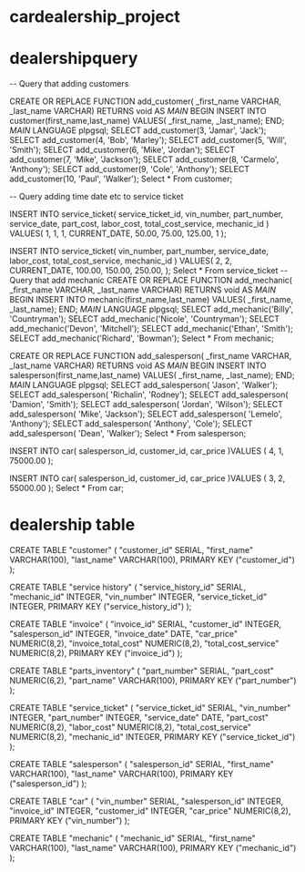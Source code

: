 # cardealership_project

# dealershipquery

-- Query that adding customers

CREATE OR REPLACE FUNCTION add_customer( _first_name VARCHAR, _last_name VARCHAR)
RETURNS void 
AS $MAIN$
BEGIN
	INSERT INTO customer(first_name,last_name)
	VALUES( _first_name, _last_name);
END;
$MAIN$
LANGUAGE plpgsql;
SELECT add_customer(3, 'Jamar', 'Jack');
SELECT add_customer(4, 'Bob', 'Marley');
SELECT add_customer(5, 'Will', 'Smith');
SELECT add_customer(6, 'Mike', 'Jordan');
SELECT add_customer(7, 'Mike', 'Jackson');
SELECT add_customer(8, 'Carmelo', 'Anthony');
SELECT add_customer(9, 'Cole', 'Anthony');
SELECT add_customer(10, 'Paul', 'Walker');
Select *
From customer;

-- Query adding time date etc to service ticket

INSERT INTO service_ticket(
		service_ticket_id,
		vin_number,
		part_number,
		service_date,
		part_cost,
		labor_cost,
		total_cost_service,
		mechanic_id
) VALUES(
		1,
		1,
		1,
		CURRENT_DATE,
		50.00,
		75.00,
		125.00,
		1
);

INSERT INTO service_ticket(
		vin_number,
		part_number,
		service_date,
		labor_cost,
		total_cost_service,
		mechanic_id
) 
VALUES(
		2,
		2,
		CURRENT_DATE,
		100.00,
		150.00,
	    250.00,
);
Select *
From service_ticket 
-- Query that add mechanic
CREATE OR REPLACE FUNCTION add_mechanic( _first_name VARCHAR, _last_name VARCHAR)
RETURNS void 
AS $MAIN$
BEGIN
	INSERT INTO mechanic(first_name,last_name)
	VALUES( _first_name, _last_name);
END;
$MAIN$
LANGUAGE plpgsql;
SELECT add_mechanic('Billy', 'Countryman');
SELECT add_mechanic('Nicole', 'Countryman');
SELECT add_mechanic('Devon', 'Mitchell');
SELECT add_mechanic('Ethan', 'Smith');
SELECT add_mechanic('Richard', 'Bowman');
Select *
From mechanic;

CREATE OR REPLACE FUNCTION add_salesperson( _first_name VARCHAR, _last_name VARCHAR)
RETURNS void 
AS $MAIN$
BEGIN
	INSERT INTO salesperson(first_name,last_name)
	VALUES( _first_name, _last_name);
END;
$MAIN$
LANGUAGE plpgsql;
SELECT add_salesperson( 'Jason', 'Walker');
SELECT add_salesperson( 'Richalin', 'Rodney');
SELECT add_salesperson( 'Damion', 'Smith');
SELECT add_salesperson( 'Jordan', 'Wilson');
SELECT add_salesperson( 'Mike', 'Jackson');
SELECT add_salesperson( 'Lemelo', 'Anthony');
SELECT add_salesperson( 'Anthony', 'Cole');
SELECT add_salesperson( 'Dean', 'Walker');
Select *
From salesperson;


INSERT INTO car(
		salesperson_id,
		customer_id,
		car_price
)VALUES (
		4,
		1,
		75000.00
);

INSERT INTO car(
		salesperson_id,
		customer_id,
		car_price
)VALUES (
		3,
		2,
		55000.00
);
Select *
From car;

# dealership table

CREATE TABLE "customer" (
  "customer_id" SERIAL,
  "first_name" VARCHAR(100),
  "last_name" VARCHAR(100),
  PRIMARY KEY ("customer_id")
);

CREATE TABLE "service history" (
  "service_history_id" SERIAL,
  "mechanic_id" INTEGER,
  "vin_number" INTEGER,
  "service_ticket_id" INTEGER,
  PRIMARY KEY ("service_history_id")
);

CREATE TABLE "invoice" (
  "invoice_id" SERIAL,
  "customer_id" INTEGER,
  "salesperson_id" INTEGER,
  "invoice_date" DATE,
  "car_price" NUMERIC(8,2),
  "invoice_total_cost" NUMERIC(8,2),
  "total_cost_service" NUMERIC(8,2),
  PRIMARY KEY ("invoice_id")
);

CREATE TABLE "parts_inventory" (
  "part_number" SERIAL,
  "part_cost" NUMERIC(6,2),
  "part_name" VARCHAR(100),
  PRIMARY KEY ("part_number")
);

CREATE TABLE "service_ticket" (
  "service_ticket_id" SERIAL,
  "vin_number" INTEGER,
  "part_number" INTEGER,
  "service_date" DATE,
  "part_cost" NUMERIC(8,2),
  "labor_cost" NUMERIC(8,2),
  "total_cost_service" NUMERIC(8,2),
  "mechanic_id" INTEGER,
  PRIMARY KEY ("service_ticket_id")
);

CREATE TABLE "salesperson" (
  "salesperson_id" SERIAL,
  "first_name" VARCHAR(100),
  "last_name" VARCHAR(100),
  PRIMARY KEY ("salesperson_id")
);

CREATE TABLE "car" (
  "vin_number" SERIAL,
  "salesperson_id" INTEGER,
  "invoice_id" INTEGER,
  "customer_id" INTEGER,
  "car_price" NUMERIC(8,2),
  PRIMARY KEY ("vin_number")
);

CREATE TABLE "mechanic" (
  "mechanic_id" SERIAL,
  "first_name" VARCHAR(100),
  "last_name" VARCHAR(100),
  PRIMARY KEY ("mechanic_id")
);

